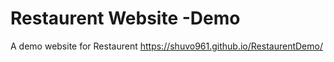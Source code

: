 # Restaurent Website -Demo
A demo website for Restaurent
https://shuvo961.github.io/RestaurentDemo/
